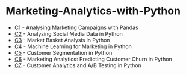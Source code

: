 # Marketing-Analytics-with-Python
* [C1][C1] - Analysing Marketing Campaigns with Pandas
* [C2][C2] - Analysing Social Media Data in Python
* [C3][C3] - Market Basket Analysis in Python
* [C4][C4] - Machine Learning for Marketing in Python
* [C5][C5] - Customer Segmentation in Python
* [C6][C6] - Marketing Analytics: Predicting Customer Churn in Python
* [C7][C7] - Customer Analytics and A/B Testing in Python


[C1]: https://github.com/MaxLukinDS/Marketing-Analytics-with-Python/tree/master/C1
[C2]: https://github.com/MaxLukinDS/Marketing-Analytics-with-Python/tree/master/C2
[C3]: https://github.com/MaxLukinDS/Marketing-Analytics-with-Python/tree/master/C3
[C4]: https://github.com/MaxLukinDS/Marketing-Analytics-with-Python/tree/master/C4
[C5]: https://github.com/MaxLukinDS/Marketing-Analytics-with-Python/tree/master/C5
[C6]: https://github.com/MaxLukinDS/Marketing-Analytics-with-Python/tree/master/C6
[C7]: https://github.com/MaxLukinDS/Marketing-Analytics-with-Python/tree/master/C7
